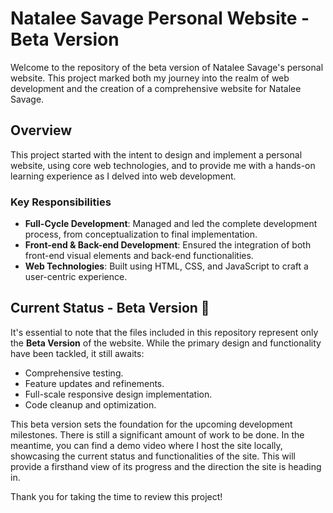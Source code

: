 # Natalee Savage Personal Website - Beta Version

Welcome to the repository of the beta version of Natalee Savage's personal website. This project marked both my journey into the realm of web development and the creation of a comprehensive website for Natalee Savage.

## Overview

This project started with the intent to design and implement a personal website, using core web technologies, and to provide me with a hands-on learning experience as I delved into web development. 

### Key Responsibilities

- **Full-Cycle Development**: Managed and led the complete development process, from conceptualization to final implementation.
- **Front-end & Back-end Development**: Ensured the integration of both front-end visual elements and back-end functionalities.
- **Web Technologies**: Built using HTML, CSS, and JavaScript to craft a user-centric experience. 

## Current Status - Beta Version 🚧

It's essential to note that the files included in this repository represent only the **Beta Version** of the website. While the primary design and functionality have been tackled, it still awaits:

- Comprehensive testing.
- Feature updates and refinements.
- Full-scale responsive design implementation.
- Code cleanup and optimization.
  
This beta version sets the foundation for the upcoming development milestones. There is still a significant amount of work to be done. In the meantime, you can find a demo video where I host the site locally, showcasing the current status and functionalities of the site. This will provide a firsthand view of its progress and the direction the site is heading in.

Thank you for taking the time to review this project!
